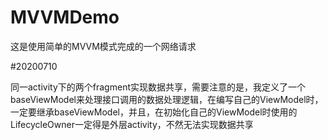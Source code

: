 # MVVMDemo
这是使用简单的MVVM模式完成的一个网络请求

#20200710

同一activity下的两个fragment实现数据共享，需要注意的是，我定义了一个baseViewModel来处理接口调用的数据处理逻辑，在编写自己的ViewModel时，一定要继承baseViewModel，并且，在初始化自己的ViewModel时使用的LifecycleOwner一定得是外层activity，不然无法实现数据共享

